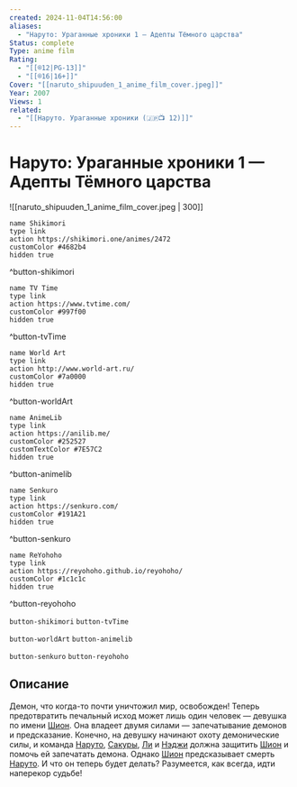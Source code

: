 ```yaml
---
created: 2024-11-04T14:56:00
aliases:
  - "Наруто: Ураганные хроники 1 — Адепты Тёмного царства"
Status: complete
Type: anime film
Rating:
  - "[[®️12|PG-13]]"
  - "[[®️16|16+]]"
Cover: "[[naruto_shipuuden_1_anime_film_cover.jpeg]]"
Year: 2007
Views: 1
related:
  - "[[Наруто. Ураганные хроники (🇯🇵📺 12)]]"
---
```


# Наруто: Ураганные хроники 1 — Адепты Тёмного царства

![[naruto_shipuuden_1_anime_film_cover.jpeg | 300]]

```button
name Shikimori
type link
action https://shikimori.one/animes/2472
customColor #4682b4
hidden true
```
^button-shikimori

```button
name TV Time
type link
action https://www.tvtime.com/
customColor #997f00
hidden true
```
^button-tvTime

```button
name World Art
type link
action http://www.world-art.ru/
customColor #7a0000
hidden true
```
^button-worldArt

```button
name AnimeLib
type link
action https://anilib.me/
customColor #252527
customTextColor #7E57C2
hidden true
```
^button-animelib

```button
name Senkuro
type link
action https://senkuro.com/
customColor #191A21
hidden true
```
^button-senkuro

```button
name ReYohoho
type link
action https://reyohoho.github.io/reyohoho/
customColor #1c1c1c
hidden true
```
^button-reyohoho

`button-shikimori` `button-tvTime`

`button-worldArt` `button-animelib`

`button-senkuro` `button-reyohoho`

## Описание

Демон, что когда-то почти уничтожил мир, освобожден! Теперь предотвратить печальный исход может лишь один человек — девушка по имени [Шион](https://shikimori.one/characters/12022-shion). Она владеет двумя силами — запечатывание демонов и предсказание. Конечно, на девушку начинают охоту демонические силы, и команда [Наруто](https://shikimori.one/characters/z17-naruto-uzumaki), [Сакуры](https://shikimori.one/characters/145-sakura-haruno), [Ли](https://shikimori.one/characters/306-rock-lee) и [Нэджи](https://shikimori.one/characters/1694-neji-hyuuga) должна защитить [Шион](https://shikimori.one/characters/12022-shion) и помочь ей запечатать демона. Однако [Шион](https://shikimori.one/characters/12022-shion) предсказывает смерть [Наруто](https://shikimori.one/characters/z17-naruto-uzumaki). И что он теперь будет делать? Разумеется, как всегда, идти наперекор судьбе!
